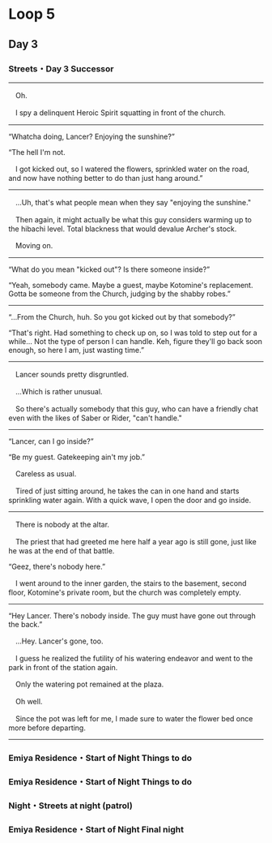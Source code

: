 # Loop 5  
  
## Day 3  
  
  
### Streets・Day 3 Successor  
  
---  
  
　Oh.  
  
　I spy a delinquent Heroic Spirit squatting in front of the church.  
  
---  
  
“Whatcha doing, Lancer? Enjoying the sunshine?”  
  
“The hell I'm not.  
  
　I got kicked out, so I watered the flowers, sprinkled water on the road, and now have nothing better to do than just hang around.”  
  
---  
  
　...Uh, that's what people mean when they say "enjoying the sunshine."  
  
　Then again, it might actually be what this guy considers warming up to the hibachi level. Total blackness that would devalue Archer's stock.  
  
　Moving on.  
  
---  
  
“What do you mean "kicked out"? Is there someone inside?”  
  
“Yeah, somebody came. Maybe a guest, maybe Kotomine's replacement. Gotta be someone from the Church, judging by the shabby robes.”  
  
---  
  
“...From the Church, huh. So you got kicked out by that somebody?”  
  
“That's right. Had something to check up on, so I was told to step out for a while... Not the type of person I can handle. Keh, figure they'll go back soon enough, so here I am, just wasting time.”  
  
---  
  
　Lancer sounds pretty disgruntled.  
  
　...Which is rather unusual.  
  
　So there's actually somebody that this guy, who can have a friendly chat even with the likes of Saber or Rider, "can't handle."  
  
---  
  
“Lancer, can I go inside?”  
  
“Be my guest. Gatekeeping ain't my job.”  
  
　Careless as usual.  
  
　Tired of just sitting around, he takes the can in one hand and starts sprinkling water again. With a quick wave, I open the door and go inside.  
  
---  
  
　There is nobody at the altar.  
  
　The priest that had greeted me here half a year ago is still gone, just like he was at the end of that battle.  
  
“Geez, there's nobody here.”  
  
　I went around to the inner garden, the stairs to the basement, second floor, Kotomine's private room, but the church was completely empty.  
  
---  
  
“Hey Lancer. There's nobody inside. The guy must have gone out through the back.”  
  
　...Hey. Lancer's gone, too.  
  
　I guess he realized the futility of his watering endeavor and went to the park in front of the station again.  
  
　Only the watering pot remained at the plaza.  
  
　Oh well.  
  
　Since the pot was left for me, I made sure to water the flower bed once more before departing.  
  
---  
  
  
### Emiya Residence・Start of Night Things to do  
  
  
### Emiya Residence・Start of Night Things to do  
  
  
### Night・Streets at night (patrol)  
  
  
  
  
### Emiya Residence・Start of Night Final night  
  
  
  
  